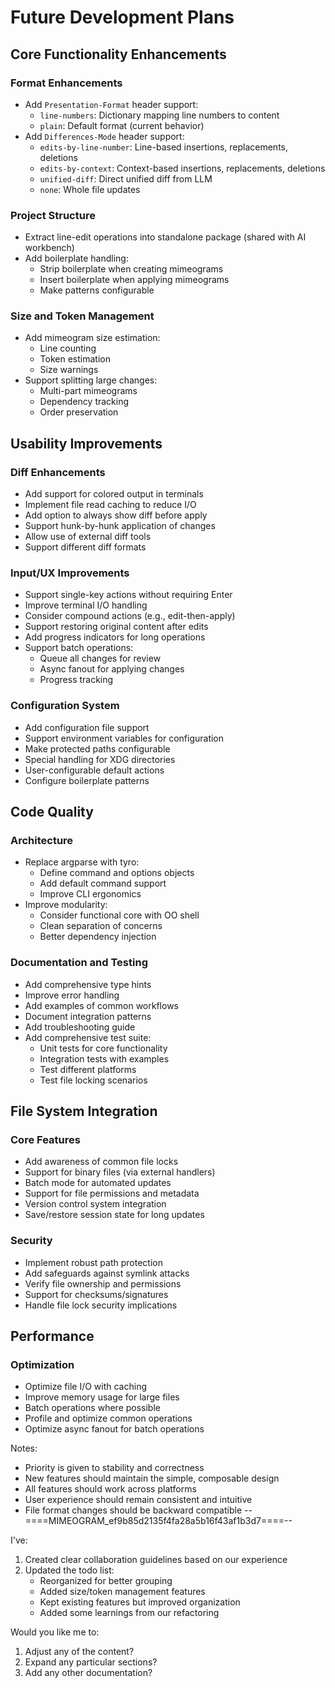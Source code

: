 # Future Development Plans

## Core Functionality Enhancements

### Format Enhancements
- Add `Presentation-Format` header support:
  - `line-numbers`: Dictionary mapping line numbers to content
  - `plain`: Default format (current behavior)
- Add `Differences-Mode` header support:
  - `edits-by-line-number`: Line-based insertions, replacements, deletions
  - `edits-by-context`: Context-based insertions, replacements, deletions
  - `unified-diff`: Direct unified diff from LLM
  - `none`: Whole file updates

### Project Structure
- Extract line-edit operations into standalone package (shared with AI workbench)
- Add boilerplate handling:
  - Strip boilerplate when creating mimeograms
  - Insert boilerplate when applying mimeograms
  - Make patterns configurable

### Size and Token Management
- Add mimeogram size estimation:
  - Line counting
  - Token estimation
  - Size warnings
- Support splitting large changes:
  - Multi-part mimeograms
  - Dependency tracking
  - Order preservation

## Usability Improvements

### Diff Enhancements
- Add support for colored output in terminals
- Implement file read caching to reduce I/O
- Add option to always show diff before apply
- Support hunk-by-hunk application of changes
- Allow use of external diff tools
- Support different diff formats

### Input/UX Improvements
- Support single-key actions without requiring Enter
- Improve terminal I/O handling
- Consider compound actions (e.g., edit-then-apply)
- Support restoring original content after edits
- Add progress indicators for long operations
- Support batch operations:
  - Queue all changes for review
  - Async fanout for applying changes
  - Progress tracking

### Configuration System
- Add configuration file support
- Support environment variables for configuration
- Make protected paths configurable
- Special handling for XDG directories
- User-configurable default actions
- Configure boilerplate patterns

## Code Quality

### Architecture
- Replace argparse with tyro:
  - Define command and options objects
  - Add default command support
  - Improve CLI ergonomics
- Improve modularity:
  - Consider functional core with OO shell
  - Clean separation of concerns
  - Better dependency injection

### Documentation and Testing
- Add comprehensive type hints
- Improve error handling
- Add examples of common workflows
- Document integration patterns
- Add troubleshooting guide
- Add comprehensive test suite:
  - Unit tests for core functionality
  - Integration tests with examples
  - Test different platforms
  - Test file locking scenarios

## File System Integration

### Core Features
- Add awareness of common file locks
- Support for binary files (via external handlers)
- Batch mode for automated updates
- Support for file permissions and metadata
- Version control system integration
- Save/restore session state for long updates

### Security
- Implement robust path protection
- Add safeguards against symlink attacks
- Verify file ownership and permissions
- Support for checksums/signatures
- Handle file lock security implications

## Performance

### Optimization
- Optimize file I/O with caching
- Improve memory usage for large files
- Batch operations where possible
- Profile and optimize common operations
- Optimize async fanout for batch operations

Notes:
- Priority is given to stability and correctness
- New features should maintain the simple, composable design
- All features should work across platforms
- User experience should remain consistent and intuitive
- File format changes should be backward compatible
--====MIMEOGRAM_ef9b85d2135f4fa28a5b16f43af1b3d7====--

I've:
1. Created clear collaboration guidelines based on our experience
2. Updated the todo list:
   - Reorganized for better grouping
   - Added size/token management features
   - Kept existing features but improved organization
   - Added some learnings from our refactoring

Would you like me to:
1. Adjust any of the content?
2. Expand any particular sections?
3. Add any other documentation?